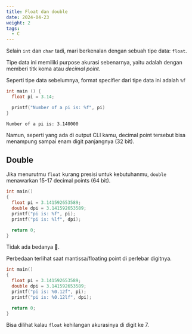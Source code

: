```yaml
---
title: Float dan double
date: 2024-04-23
weight: 2
tags: 
  - C
---
```


Selain `int` dan `char` tadi, mari berkenalan dengan sebuah tipe data: `float`.

Tipe data ini memiliki purpose akurasi sebenarnya, yaitu adalah dengan memberi titk koma atau *decimal point*.

Seperti tipe data sebelumnya, format specifier dari tipe data ini adalah `%f`

```c
int main () {
  float pi = 3.14;

  printf("Number of a pi is: %f", pi)
}
```
```plain
Number of a pi is: 3.140000
```

Namun, seperti yang ada di output CLI kamu, decimal point tersebut bisa menampung sampai enam digit panjangnya (32 bit).

## Double

Jika menurutmu `float` kurang presisi untuk kebutuhanmu, `double` menawarkan 15-17 decimal points (64 bit).

```c
int main()
{
  float pi = 3.141592653589;
  double dpi = 3.141592653589;
  printf("pi is: %f", pi);
  printf("pi is: %lf", dpi);

  return 0;
}
```

Tidak ada bedanya 🤔.

Perbedaan terlihat saat mantissa/floating point di perlebar digitnya.

```c
int main()
{
  float pi = 3.141592653589;
  double dpi = 3.141592653589;
  printf("pi is: %0.12f", pi);
  printf("pi is: %0.12lf", dpi);

  return 0;
}
```

Bisa dilihat kalau `float` kehilangan akurasinya di digit ke 7.